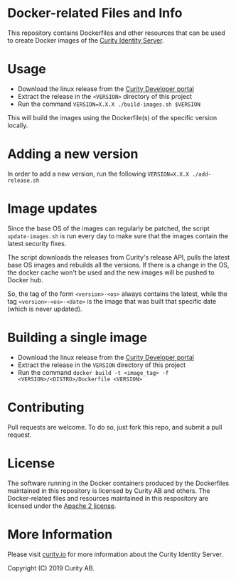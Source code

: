 # Docker-related Files and Info

This repository contains Dockerfiles and other resources that can be used to create Docker images of the [Curity Identity Server](https://curity.io). 

# Usage

* Download the linux release from the [Curity Developer portal](https://developer.curity.io/downloads)
* Extract the release in the `<VERSION>` directory of this project
* Run the command `VERSION=X.X.X ./build-images.sh $VERSION`

This will build the images using the Dockerfile(s) of the specific version locally.

# Adding a new version

In order to add a new version, run the following `VERSION=X.X.X ./add-release.sh`

# Image updates 

Since the base OS of the images can regularly be patched, the script `update-images.sh` is run every day to make sure that the images contain the latest security fixes. 

The script downloads the releases from Curity's release API, pulls the latest base OS images and rebuilds all the versions. If there is a change in the OS, the docker cache won't be used and the new images will be pushed to Docker hub.
  
So, the tag of the form `<version>-<os>` always contains the latest, while the tag `<version>-<os>-<date>` is the image that was built that specific date (which is never updated).

# Building a single image

* Download the linux release from the [Curity Developer portal](https://developer.curity.io/downloads)
* Extract the release in the `VERSION` directory of this project
* Run the command `docker build -t <image_tag> -f <VERSION>/<DISTRO>/Dockerfile <VERSION>`  

# Contributing

Pull requests are welcome. To do so, just fork this repo, and submit a pull request. 

# License

The software running in the Docker containers produced by the Dockerfiles maintained in this repository is licensed by Curity AB and others. The Docker-related files and resources maintained in this respository are licensed under the [Apache 2 license](LICENSE).

# More Information

Please visit [curity.io](https://curity.io/) for more information about the Curity Identity Server.

Copyright (C) 2019 Curity AB.
